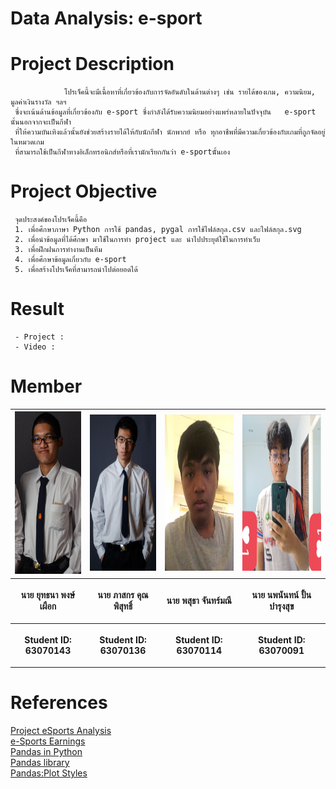 # Data Analysis: e-sport
# Project Description
                โปรเจ็คนี้จะมีเนื้อหาที่เกี่ยวข้องกับการจัดอันดับในด้านต่างๆ เช่น รายได้ของเกม, ความนิยม, มูลค่าเงินรางวัล ฯลฯ 
     ซึ่งจะเน้นด้านข้อมูลที่เกี่ยวข้องกับ e-sport ซึ่งกำลังได้รับความนิยมอย่างแพร่หลายในปัจจุบัน   e-sport นั้นนอกจากจะเป็นกีฬา
     ที่ให้ความบันเทิงแล้วนั้นยังช่วยสร้างรายได้ให้กับนักกีฬา นักพากย์ หรือ ทุกอาชีพที่มีความเกี่ยวข้องกับเกมที่ถูกจัดอยู่ในหมวดเกม
     ที่สามารถใช้เป็นกีฬาทางอิเล็กทรอนิกส์หรือที่เรามักเรียกกันว่า e-sportนัั้นเอง
# Project Objective
     จุดประสงค์ของโปรเจ็คนี้คือ
     1. เพื่อศึกษาภาษา Python การใช้ pandas, pygal การใช้ไฟล์สกุล.csv และไฟล์สกุล.svg
     2. เพื่อนำข้อมูลที่ได้ศึกษา มาใช้ในการทำ project และ นำไปประยุต์ใช้ในการทำเว็บ
     3. เพื่อฝึกฝนการทำงานเป็นทีม
     4. เพื่อศึกษาข้อมูลเกี่ยวกับ e-sport
     5. เพื่อสร้างโปรเจ็คที่สามารถนำไปต่อยอดได้
# Result
     - Project :
     - Video :
# Member
<center><table>
  <tr>
  <th><img src="MGI/ARM.jpg" height="260" width="150"></th>
  <th><img src="MGI/KIM.jpg" height="250" width="150"></th>
  <th><img src="MGI/FLAME.jpg" height="250" width="160"></th>
  <th><img src="MGI/ICE.jpg" height="250" width="200"></th>
 </tr>
 <tr>
  <th><p align="center">นาย ยุทธนา พงษ์เผือก</p></th> 
  <th><p align="center">นาย ภาสกร คุณพิสุทธิ์</p></th>
  <th><p align="center">นาย พสุธา จันทร์มณี</p></th>
  <th><p align="center">นาย นพนันทน์ ปั้นบำรุงสุข</p></th>
 </tr>
 <tr>
  <th><p align="center">Student ID: 63070143</p></th>
  <th><p align="center">Student ID: 63070136</p></th>
  <th><p align="center">Student ID: 63070114</p></th>
  <th><p align="center">Student ID: 63070091</p></th>
 </table></center>
 
# References

<a href=https://github.com/tanknk/PSIT-Project/>Project eSports Analysis</a><br />
<a href=https://www.esportsearnings.com/>e-Sports Earnings</a><br />
<a href=https://medium.com/@sinlapachai.hon/%E0%B8%A1%E0%B8%B2%E0%B9%80%E0%B8%A3%E0%B8%B5%E0%B8%A2%E0%B8%99%E0%B8%A3%E0%B8%B9%E0%B9%89%E0%B8%81%E0%B8%B2%E0%B8%A3%E0%B9%83%E0%B8%8A%E0%B9%89-%E0%B8%81%E0%B8%B2%E0%B8%A3%E0%B8%97%E0%B8%B3%E0%B8%84%E0%B8%A7%E0%B8%B2%E0%B8%A1%E0%B8%AA%E0%B8%B0%E0%B8%AD%E0%B8%B2%E0%B8%94%E0%B8%82%E0%B9%89%E0%B8%AD%E0%B8%A1%E0%B8%B9%E0%B8%A5%E0%B8%94%E0%B9%89%E0%B8%A7%E0%B8%A2-python-%E0%B9%82%E0%B8%94%E0%B8%A2%E0%B8%81%E0%B8%B2%E0%B8%A3%E0%B9%83%E0%B8%8A%E0%B9%89-pandas-%E0%B8%81%E0%B8%B1%E0%B8%99-2f5049640e70/>Pandas in Python</a><br />
<a href=https://www.somkiat.cc/cleaning-data-with-pandas/>Pandas library</a><br />
<a href=https://youtu.be/NWSckTiUq_E/>Pandas:Plot Styles</a>
